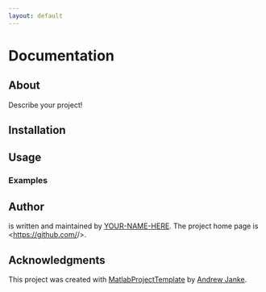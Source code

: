 ```yaml
---
layout: default
---
```


# <myproject> Documentation

## About

Describe your project!

## Installation

## Usage

### Examples

## Author

<myproject> is written and maintained by [YOUR-NAME-HERE](https://your-website.com). The project home page is <https://github.com/<ghuser>/<myproject>>.

## Acknowledgments

This project was created with [MatlabProjectTemplate](https://github.com/apjanke/MatlabProjectTemplate) by [Andrew Janke](https://apjanke.net).
